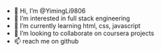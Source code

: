 - 👋 Hi, I’m @YimingLi9806
- 👀 I’m interested in full stack engineering
- 🌱 I’m currently learning html, css, javascript
- 💞️ I’m looking to collaborate on coursera projects
- 📫 reach me on github

<!---
YimingLi9806/YimingLi9806 is a ✨ special ✨ repository because its `README.md` (this file) appears on your GitHub profile.
You can click the Preview link to take a look at your changes.
--->
